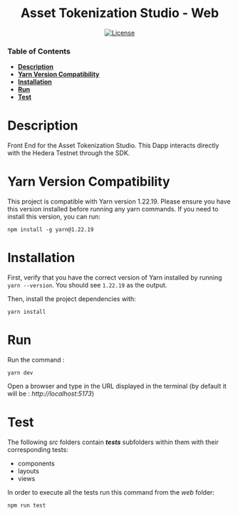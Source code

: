 <div align="center">

# Asset Tokenization Studio - Web

[![License](https://img.shields.io/badge/license-apache2-blue.svg)](../LICENSE)

</div>

### Table of Contents

- **[Description](#description)**<br>
- **[Yarn Version Compatibility](#yarn-version-compatibility)**<br>
- **[Installation](#installation)**<br>
- **[Run](#run)**<br>
- **[Test](#test)**<br>

# Description

Front End for the Asset Tokenization Studio.
This Dapp interacts directly with the Hedera Testnet through the SDK.

# Yarn Version Compatibility

This project is compatible with Yarn version 1.22.19. Please ensure you have this version installed before running any yarn commands. If you need to install this version, you can run:

```
npm install -g yarn@1.22.19
```

# Installation

First, verify that you have the correct version of Yarn installed by running `yarn --version`. You should see `1.22.19` as the output.

Then, install the project dependencies with:

```
yarn install
```

# Run

Run the command :

```
yarn dev
```

Open a browser and type in the URL displayed in the terminal (by default it will be : _http://localhost:5173_)

# Test

The following _src_ folders contain _**tests**_ subfolders within them with their corresponding tests:

- components
- layouts
- views

In order to execute all the tests run this command from the _web_ folder:

```
npm run test
```
